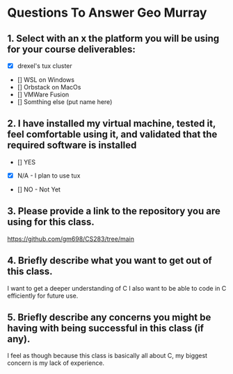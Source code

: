 # Questions To Answer Geo Murray

## 1. Select with an x the platform you will be using for your course deliverables:
- [x] drexel's tux cluster
- [] WSL on Windows
- [] Orbstack on MacOs
- [] VMWare Fusion
- [] Somthing else (put name here)

## 2. I have installed my virtual machine, tested it, feel comfortable using it, and validated that the required software is installed
- [] YES
- [x] N/A - I plan to use tux
- [] NO - Not Yet

## 3. Please provide a link to the repository you are using for this class.
https://github.com/gm698/CS283/tree/main

## 4. Briefly describe what you want to get out of this class.
I want to get a deeper understanding of C I also want to be able to code in C efficiently for future use.

## 5. Briefly describe any concerns you might be having with being successful in this class (if any).
I feel as though because this class is basically all about C, my biggest concern is my lack of experience.
